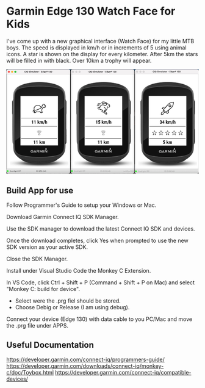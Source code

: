# Garmin Edge 130 Watch Face for Kids

I've come up with a new graphical interface (Watch Face) for my little MTB boys.
The speed is displayed in km/h or in increments of 5 using animal icons.
A star is shown on the display for every kilometer. 
After 5km the stars will be filled in with black. 
Over 10km a trophy will appear.

![Screenshot](readme.png)

## Build App for use

Follow Programmer's Guide to setup your Windows or Mac.

Download Garmin Connect IQ SDK Manager.

Use the SDK manager to download the latest Connect IQ SDK and devices.

Once the download completes, click Yes when prompted to use the new SDK version as your active SDK.

Close the SDK Manager.

Install under Visual Studio Code the Monkey C Extension.

In VS Code, click Ctrl + Shift + P (Command + Shift + P on Mac) and select "Monkey C: build for device".
- Select were the .prg fiel should be stored.
- Choose Debig or Release (I am using debug).

Connect your device (Edge 130) with data cable to you PC/Mac and move the .prg file under APPS.

## Useful Documentation

https://developer.garmin.com/connect-iq/programmers-guide/
https://developer.garmin.com/downloads/connect-iq/monkey-c/doc/Toybox.html
https://developer.garmin.com/connect-iq/compatible-devices/
